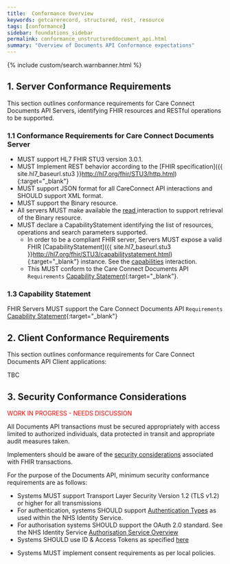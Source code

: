 ```yaml
---
title:  Conformance Overview
keywords: getcarerecord, structured, rest, resource
tags: [conformance]
sidebar: foundations_sidebar
permalink: conformance_unstructureddocument_api.html
summary: "Overview of Documents API Conformance expectations"
---
```


{% include custom/search.warnbanner.html %}

<!-- include custom/api_overview.svg -->

<!--## 1. Pre-Requisites for FHIR Servers ##-->

## 1. Server Conformance Requirements ##

This section outlines conformance requirements for Care Connect Documents API Servers<!--and Client applications-->, identifying FHIR resources and RESTful operations <!--and the search parameters--> to be supported. 

<!--
Note: The individual Care Connect Core profiles identify the structural constraints, terminology bindings and invariants, however, implementers must refer to the conformance requirements for details on the RESTful operations, specific profiles and the search parameters applicable to each of the US Core actors.
-->

### 1.1 Conformance Requirements for Care Connect Documents Server ###

- MUST support HL7 FHIR STU3 version 3.0.1.
- MUST Implement REST behavior according to the [FHIR specification]({{ site.hl7_baseurl.stu3 }}http://hl7.org/fhir/STU3/http.html){:target="_blank"}
- MUST support JSON format for all CareConnect API interactions and SHOULD support XML format.
- MUST support the Binary resource.
- All servers MUST make available the <a href="http://hl7.org/fhir/STU3/http.html#read">read </a> <!--and <a href="http://hl7.org/fhir/STU3/http.html#search">search </a>--> interaction <!--for the Profiles the server chooses to support--> to support retrieval of the Binary resource.
- MUST declare a CapabilityStatement identifying the list of resources, operations and search parameters supported.
  - In order to be a compliant FHIR server, Servers <!--client systems--> MUST expose a valid FHIR [CapabilityStatement]({{ site.hl7_baseurl.stu3 }}http://hl7.org/fhir/STU3/capabilitystatement.html){:target="_blank"} instance. See the [capabilities](api_foundation_capability.html) interaction.
  - This MUST conform to the Care Connect Documents API `Requirements` [Capability Statement](examples/CareConnect-Documents-ServerRequirements-CapabilityStatement-1v0.2.xml){:target="_blank"}.

<!--  with the See also the Care Connect [Core API CapabilityStatement Requirements](api_foundation_capability.html) profile. -->

<!--
- MUST support XML **or** JSON formats for all CareConnect API interactions and SHOULD support both formats.
-->

<!-- MUST Implement REST behavior according to the [FHIR specification]({{ site.hl7_baseurl.stu3 }}http.html){:target="_blank"} -->
<!-- MUST support at least one additional resource profile from the list of CareConnect Profiles -->
<!-- Resources MUST identify the CareConnect profile supported as part of the [FHIR Base Resource](https://hl7.org/fhir/STU3/resource-definitions.html#Resource.meta){:target="_blank"}-->
<!--
### 1.2 FHIR Conformance ###

SHALL declare a Conformance identifying the list of profiles, operations, search parameter supported.

In order to be a compliant FHIR server, client systems need to expose a valid FHIR [Capability]({{ site.hl7_baseurl.stu3 }}capabilitystatement.html){:target="_blank"} profile. See also [Care Connect API FHIR Capability profile](api_foundation_capability.html).
-->

<!--
### 1.2 Profile Interaction Summary ###

1. All servers MUST make available the <a href="http://hl7.org/fhir/STU3/http.html#read">read </a> and <a href="http://hl7.org/fhir/STU3/http.html#search">search </a> interactions for the Profiles the server chooses to support.
-->


<!-- 2. All servers SHOULD make available the <a href="http://hl7.org/fhir/STU3/http.html#vread">vread </a> and <a href="http://hl7.org/fhir/STU3/http.html#history-instance">history-instance </a> interactions for the Profiles the server chooses to support.-->

<!--
Summary of the Care Connect Core API search criteria

Specific server search capabilities are described in detail in each of the resource sections.




<table style="min-width:100%;width:100%">
<tr id="clinical">
	<th style="width:10%;">Resource Profile</th>
    <th style="width:55%;">Supported Searches</th>
    <th style="width:20%;">Supported Includes</th>
    <th style="width:15%;">Supported Modifiers</th>
</tr>
<tr>
    <td><code class="highlighter-rouge"><a href="api_clinical_allergyintolerance.html">AllergyIntolerance </a></code></td>
    <td>patient, patient + code, patient + clinical-status, patient + verification-status</td>
    <td></td>
    <td></td>
</tr>
<tr>
    <td><code class="highlighter-rouge"><a href="api_clinical_condition.html">Condition </a></code></td>
    <td>patient, patient + clinical-status, patient + category</td>
    <td></td>
    <td></td>
</tr>
<tr>
  <td><code class="highlighter-rouge"><a href="api_management_encounter.html">Encounter</a></code></td>
    <td>patient, patient + date, patient + type, patient + type + date</td>
    <td></td>
    <td></td>
</tr>
<tr>
	<td><code class="highlighter-rouge"><a href="api_medication_immunization.html">Immunization</a></code></td>
    <td>patient, patient + vaccination-procedure-code, patient + notgiven, patient + status</td>
    <td></td>
    <td></td>
</tr>
<tr>
    <td><code class="highlighter-rouge"><a href="api_entity_location.html">Location</a></code></td>
    <td>identifier, name, address</td>
    <td></td>
    <td></td>
</tr>
<tr>
    <td><code class="highlighter-rouge"><a href="api_medication_medication.html">Medication </a></code></td>
    <td></td>
    <td></td>
    <td></td>
</tr>
<tr>
  <td><code class="highlighter-rouge"><a href="api_medication_medicationrequest">MedicationRequest</a></code></td>
    <td>patient, patient + status</td>
    <td>MedicationRequest.medication</td>
    <td></td>
</tr>
<tr>
	<td><code class="highlighter-rouge"><a href="api_medication_medicationstatement">MedicationStatement</a></code></td>
    <td>patient, patient + status</td>
    <td>MedicationStatement.medication</td>
    <td></td>
</tr>
<tr>
	<td><code class="highlighter-rouge"><a href="api_diagnostics_observation.html">Observation</a></code></td>
    <td>patient, patient + date, patient + code, patient + date + code</td>
    <td></td>
    <td></td>
</tr>
<tr>
    <td><code class="highlighter-rouge"><a href="api_entity_organization.html">Organization</a></code></td>
    <td>identifier, name, address</td>
    <td></td>
    <td></td>
</tr>
<tr>
    <td><code class="highlighter-rouge"><a href="api_entity_patient.html">Patient </a></code></td>
    <td>identifier, given, family, birthdate, gender, name, name + gender, name + birthdate, family + gender, given + gender</td>
    <td></td>
    <td></td>
</tr>
<tr>
  <td><code class="highlighter-rouge"><a href="api_entity_practitioner.html">Practitioner</a></code></td>
    <td>identifier, name</td>
    <td></td>
    <td></td>
</tr>
<tr>
	<td><code class="highlighter-rouge"><a href="api_entity_practitioner_role.html">PractitionerRole</a></code></td>
    <td>organization, practitioner</td>
    <td></td>
    <td></td>
</tr>
<tr>
	<td><code class="highlighter-rouge"><a href="api_clinical_procedure.html">Procedure</a></code></td>
    <td>patient, patient + date</td>
    <td></td>
    <td></td>
</tr>


</table>
-->

### 1.3 Capability Statement ###

FHIR Servers MUST support the Care Connect Documents API `Requirements` [Capability Statement](examples/CareConnect-Documents-ServerRequirements-CapabilityStatement-1v0.2.xml){:target="_blank"}

<!--[Demographics Batch Service (DBS)](CareConnect-ServerRequirements-CapabilityStatement-1){:target="_blank"}-->

 

## 2. Client Conformance Requirements ##

<!-- ## 2. Care Connect Core API Client Conformance Requirements ## -->

This section outlines conformance requirements for Care Connect Documents API <!--Servers and --> Client applications: 

TBC

<!--
- When using the Care Connect Core API to access clinical data, a verified NHS number SHOULD be used.
-->

## 3. Security Conformance Considerations ##

<font color="red"> WORK IN PROGRESS - NEEDS DISCUSSION </font>

All Documents API transactions must be secured appropriately with access limited to authorized individuals, data protected in transit and appropriate audit measures taken.

Implementers should be aware of the [security considerations](http://hl7.org/fhir/STU3/security.html) associated with FHIR transactions.

For the purpose of the Documents API, minimum security conformance requirements are as follows:

- Systems MUST support Transport Layer Security Version 1.2 (TLS v1.2) or higher for all transmissions
- For authentication, systems SHOULD support [Authentication Types](https://developer.nhs.uk/apis/national-authentication/AuthenType_Intro.html) as used within the NHS Identity Service.
- For authorisation systems SHOULD support the OAuth 2.0 standard. See the NHS Identity Service [Authorisation Service Overview](https://nhsconnect.github.io/national-authentication/Intro_Authorisation.html)
- Systems SHOULD use ID & Access Tokens as specified [here](https://developer.nhs.uk/apis/national-authentication/TechOverview_Artefacts.html#introduction)

<!--and Authorization, Systems SHALL use the Smart on FHIR OAuth 2.0 profiles. NOTE: The Smart On FHIR specifications include the required OAuth2 scopes for enabling security decisions.
- Alignment with RBAC - The national authorisation services are likely to use the national RBAC roles and activities associated with authenticated users to inform it’s authorisation decisions.
-->
- Systems MUST implement consent requirements as per local policies.

<!-- not taking place over a secure network connection. (Using TLS even within a secured network environment is still encouraged to provide defense in depth.) -->
<!--
- Systems SHOULD use national Role Based Access Control [RBAC](https://developer.nhs.uk/apis/spine-core/security_rbac.html) - supports the complex access control requirements of the NHS.

-->


<!--
### 1.4 NHS Number ###

Only verified NHS Number MUST be used with CareConnect profiles. This can be achieved using a spine accredited system, a [Demographics Batch Service (DBS)](https://developer.nhs.uk/library/systems/demographic-batch-service-dbs/){:target="_blank"} batch-traced record (CSV), or using a [Spine Mini Services Provider (HL7v3)](https://nhsconnect.github.io/spine-smsp/){:target="_blank"} to verify the NHS Number.
-->



<!-- include custom/contribute.html content="Get in touch with us to improve the Prerequisites." -->


<!--
## 2. Resource API Structure ##
The FHIR Care Connect profile API's described in the Explore section of this implementation guide have been structured consistently in the following way:
- `0.` References
- `1.` Read
- `2.` Search Parameters
- `3.` Example

### 2.1 Resource API Structure Details ###

<table style="min-width:100%;width:100%">
<tr id="clinical">
<th style="width:20%;">General</th>
<th style="width:80%;">Description </th>
</tr>
<tr>
<td>0. References</td>
<td>Links to other parts of the implementation guide which might help with context and understanding the API's described</td>
</tr>
<tr>
<td>1. Read</td>
<td>A description of how to get the API</td>
</tr>
<tr>
<td>2. Search Parameters</td>
<td>List of search parameters for the profile being described, including any tips for searching. This section shows examples of how to search using the provided search parameters</td>
</tr>
<tr>
<td>3. Example</td>
<td>Description of of the Request & Response headers, example of how to search on a server and the expected response body as an example</td>
</tr>
</table>

## 3. Resource API's ##
This section looks at the Care Connect profile API's covered within this implementation guide.


<table style="min-width:100%;width:100%">
<tr id="clinical">
<th style="width:33%;">Clinical</th>
<th style="width:33%;">&nbsp;</th>
<th style="width:33%;">&nbsp;</th>
</tr>
<tr id="clinicald">
<th>Summary</th>
<th>Diagnostics</th>
<th>Medications</th>
</tr>
<tr>
<td><a href="api_clinical_allergyintolerance.html">AllergyIntolerance</a></td>
<td><a href="api_diagnostics_observation.html">Observation</a></td>
<td><a href="api_medication_medication.html">Medication</a></td>
</tr>
<tr>
<td><a href="api_clinical_condition.html">Condition</a> (Problem)</td>
<td>&nbsp;</td>
<td><a href="api_medication_medicationorder.html">MedicationOrder</a></td>
</tr>
<tr>
<td><a href="api_clinical_procedure.html">Procedure</a></td>
<td>&nbsp;</td>
<td><a href="api_medication_medicationstatement.html">MedicationStatement</a></td>
</tr>
<tr>
<td>&nbsp;</td>
<td>&nbsp;</td>
<td><a href="api_medication_immunization.html">Immunization</a></td>
</tr>
</table>

<table style="min-width:100%;width:100%">
<tr id="base">
<th style="width:33%;">Base</th>
<th style="width:33%;">&nbsp;</th>
<th style="width:33%;">&nbsp;</th>
</tr>
<tr id="based">
<th>Individuals</th>
<th>Entities</th>
<th>Management</th>
</tr>
<tr>
<td><a href="api_entity_patient.html">Patient</a></td>
<td><a href="api_entity_organisation.html">Organization</a></td>
<td><a href="api_management_encounter.html">Encounter</a></td><td></td>
</tr>
<tr>
<td><a href="api_entity_practitioner.html">Practitioner</a></td>
<td><a href="api_entity_location.html">Location</a></td>
<td>&nbsp;</td>
</tr>
<tr>
<td><a href="api_entity_practitioner_role.html">PractitionerRole</a></td>
<td>&nbsp;</td>
<td>&nbsp;</td>
</tr>
</table>


<table style="min-width:100%;width:100%">
<tr id="conformance">
<th style="width:33%;">Foundation</th>
<th style="width:33%;"></th>
<th style="width:33%;"></th>
</tr>
<tr id="conformanced">
<th>Capability</th>
<th></th>
<th>&nbsp;</th>
</tr>
<tr>
<td><a href="api_foundation_capability.html">Capability Statement</a></td>
<td></td>
<td>&nbsp;</td>
</tr>
<tr>
<td></td>
<td></td>
<td>&nbsp;</td>
</tr>
</table>
-->
